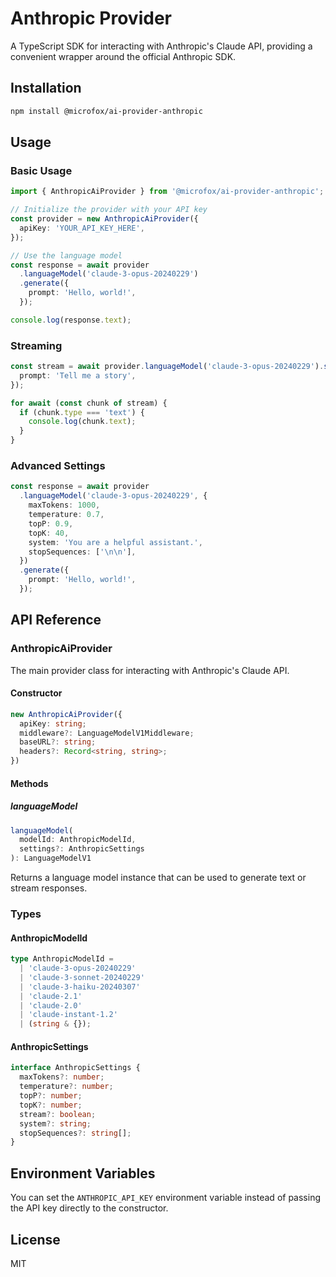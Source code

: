 # Anthropic Provider

A TypeScript SDK for interacting with Anthropic's Claude API, providing a convenient wrapper around the official Anthropic SDK.

## Installation

```bash
npm install @microfox/ai-provider-anthropic
```

## Usage

### Basic Usage

```typescript
import { AnthropicAiProvider } from '@microfox/ai-provider-anthropic';

// Initialize the provider with your API key
const provider = new AnthropicAiProvider({
  apiKey: 'YOUR_API_KEY_HERE',
});

// Use the language model
const response = await provider
  .languageModel('claude-3-opus-20240229')
  .generate({
    prompt: 'Hello, world!',
  });

console.log(response.text);
```

### Streaming

```typescript
const stream = await provider.languageModel('claude-3-opus-20240229').stream({
  prompt: 'Tell me a story',
});

for await (const chunk of stream) {
  if (chunk.type === 'text') {
    console.log(chunk.text);
  }
}
```

### Advanced Settings

```typescript
const response = await provider
  .languageModel('claude-3-opus-20240229', {
    maxTokens: 1000,
    temperature: 0.7,
    topP: 0.9,
    topK: 40,
    system: 'You are a helpful assistant.',
    stopSequences: ['\n\n'],
  })
  .generate({
    prompt: 'Hello, world!',
  });
```

## API Reference

### AnthropicAiProvider

The main provider class for interacting with Anthropic's Claude API.

#### Constructor

```typescript
new AnthropicAiProvider({
  apiKey: string;
  middleware?: LanguageModelV1Middleware;
  baseURL?: string;
  headers?: Record<string, string>;
})
```

#### Methods

##### languageModel

```typescript
languageModel(
  modelId: AnthropicModelId,
  settings?: AnthropicSettings
): LanguageModelV1
```

Returns a language model instance that can be used to generate text or stream responses.

### Types

#### AnthropicModelId

```typescript
type AnthropicModelId =
  | 'claude-3-opus-20240229'
  | 'claude-3-sonnet-20240229'
  | 'claude-3-haiku-20240307'
  | 'claude-2.1'
  | 'claude-2.0'
  | 'claude-instant-1.2'
  | (string & {});
```

#### AnthropicSettings

```typescript
interface AnthropicSettings {
  maxTokens?: number;
  temperature?: number;
  topP?: number;
  topK?: number;
  stream?: boolean;
  system?: string;
  stopSequences?: string[];
}
```

## Environment Variables

You can set the `ANTHROPIC_API_KEY` environment variable instead of passing the API key directly to the constructor.

## License

MIT

